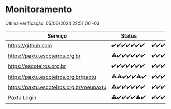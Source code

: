 # Monitoramento

Última verificação: 05/06/2024 22:51:00 -03

|Serviço|Status|Últimas 24h|
|---|---|---|
|https://github.com|<span title="2024-05-30: OK=24">✔️</span><span title="2024-05-31: OK=24">✔️</span><span title="2024-06-01: OK=24">✔️</span><span title="2024-06-02: OK=24">✔️</span><span title="2024-06-03: OK=24">✔️</span><span title="2024-06-04: OK=24">✔️</span><span title="2024-06-05: OK=1">✔️</span>|<span title="04/06/2024 22:52:00 -03 : 200">✔️</span><span title="04/06/2024 23:24:00 -03 : 200">✔️</span><span title="05/06/2024 00:10:00 -03 : 200">✔️</span><span title="05/06/2024 01:10:00 -03 : 200">✔️</span><span title="05/06/2024 02:07:00 -03 : 200">✔️</span><span title="05/06/2024 03:09:00 -03 : 200">✔️</span><span title="05/06/2024 04:06:00 -03 : 200">✔️</span><span title="05/06/2024 05:09:00 -03 : 200">✔️</span><span title="05/06/2024 06:09:00 -03 : 200">✔️</span><span title="05/06/2024 07:07:00 -03 : 200">✔️</span><span title="05/06/2024 08:04:00 -03 : 200">✔️</span><span title="05/06/2024 09:12:00 -03 : 200">✔️</span><span title="05/06/2024 10:09:00 -03 : 200">✔️</span><span title="05/06/2024 11:07:00 -03 : 200">✔️</span><span title="05/06/2024 12:06:00 -03 : 200">✔️</span><span title="05/06/2024 13:08:00 -03 : 200">✔️</span><span title="05/06/2024 14:06:00 -03 : 200">✔️</span><span title="05/06/2024 15:08:00 -03 : 200">✔️</span><span title="05/06/2024 16:04:00 -03 : 200">✔️</span><span title="05/06/2024 17:08:00 -03 : 200">✔️</span><span title="05/06/2024 18:07:00 -03 : 200">✔️</span><span title="05/06/2024 19:06:00 -03 : 200">✔️</span><span title="05/06/2024 20:07:00 -03 : 200">✔️</span><span title="05/06/2024 21:32:00 -03 : 200">✔️</span><span title="05/06/2024 22:51:00 -03 : 200">✔️</span>|
|https://paxtu.escoteiros.org.br|<span title="2024-05-30: OK=22, Falhas=2">⚠️</span><span title="2024-05-31: OK=24">✔️</span><span title="2024-06-01: OK=24">✔️</span><span title="2024-06-02: OK=24">✔️</span><span title="2024-06-03: OK=24">✔️</span><span title="2024-06-04: OK=24">✔️</span><span title="2024-06-05: OK=1">✔️</span>|<span title="04/06/2024 22:52:00 -03 : 200">✔️</span><span title="04/06/2024 23:24:00 -03 : 200">✔️</span><span title="05/06/2024 00:10:00 -03 : 200">✔️</span><span title="05/06/2024 01:10:00 -03 : 200">✔️</span><span title="05/06/2024 02:07:00 -03 : 200">✔️</span><span title="05/06/2024 03:09:00 -03 : 200">✔️</span><span title="05/06/2024 04:06:00 -03 : 200">✔️</span><span title="05/06/2024 05:09:00 -03 : 200">✔️</span><span title="05/06/2024 06:09:00 -03 : 200">✔️</span><span title="05/06/2024 07:07:00 -03 : 200">✔️</span><span title="05/06/2024 08:04:00 -03 : 200">✔️</span><span title="05/06/2024 09:12:00 -03 : 200">✔️</span><span title="05/06/2024 10:09:00 -03 : 200">✔️</span><span title="05/06/2024 11:07:00 -03 : 200">✔️</span><span title="05/06/2024 12:06:00 -03 : 200">✔️</span><span title="05/06/2024 13:08:00 -03 : 200">✔️</span><span title="05/06/2024 14:06:00 -03 : 200">✔️</span><span title="05/06/2024 15:08:00 -03 : 200">✔️</span><span title="05/06/2024 16:04:00 -03 : 200">✔️</span><span title="05/06/2024 17:08:00 -03 : 200">✔️</span><span title="05/06/2024 18:07:00 -03 : 200">✔️</span><span title="05/06/2024 19:06:00 -03 : 200">✔️</span><span title="05/06/2024 20:07:00 -03 : 200">✔️</span><span title="05/06/2024 21:32:00 -03 : 200">✔️</span><span title="05/06/2024 22:51:00 -03 : 200">✔️</span>|
|https://escoteiros.org.br|<span title="2024-05-30: OK=24">✔️</span><span title="2024-05-31: OK=24">✔️</span><span title="2024-06-01: OK=24">✔️</span><span title="2024-06-02: OK=24">✔️</span><span title="2024-06-03: OK=24">✔️</span><span title="2024-06-04: OK=24">✔️</span><span title="2024-06-05: OK=1">✔️</span>|<span title="04/06/2024 22:52:00 -03 : 200">✔️</span><span title="04/06/2024 23:24:00 -03 : 200">✔️</span><span title="05/06/2024 00:10:00 -03 : 200">✔️</span><span title="05/06/2024 01:10:00 -03 : 200">✔️</span><span title="05/06/2024 02:07:00 -03 : 200">✔️</span><span title="05/06/2024 03:09:00 -03 : 200">✔️</span><span title="05/06/2024 04:06:00 -03 : 200">✔️</span><span title="05/06/2024 05:09:00 -03 : 200">✔️</span><span title="05/06/2024 06:09:00 -03 : 200">✔️</span><span title="05/06/2024 07:07:00 -03 : 200">✔️</span><span title="05/06/2024 08:04:00 -03 : 200">✔️</span><span title="05/06/2024 09:12:00 -03 : 200">✔️</span><span title="05/06/2024 10:09:00 -03 : 200">✔️</span><span title="05/06/2024 11:07:00 -03 : 200">✔️</span><span title="05/06/2024 12:06:00 -03 : 200">✔️</span><span title="05/06/2024 13:08:00 -03 : 200">✔️</span><span title="05/06/2024 14:06:00 -03 : 200">✔️</span><span title="05/06/2024 15:08:00 -03 : 200">✔️</span><span title="05/06/2024 16:04:00 -03 : 200">✔️</span><span title="05/06/2024 17:08:00 -03 : 200">✔️</span><span title="05/06/2024 18:07:00 -03 : 200">✔️</span><span title="05/06/2024 19:06:00 -03 : 200">✔️</span><span title="05/06/2024 20:07:00 -03 : 200">✔️</span><span title="05/06/2024 21:32:00 -03 : 200">✔️</span><span title="05/06/2024 22:51:00 -03 : 200">✔️</span>|
|https://paxtu.escoteiros.org.br/paxtu|<span title="2024-05-30: OK=22, Falhas=2">⚠️</span><span title="2024-05-31: OK=23, Falhas=1">⚠️</span><span title="2024-06-01: OK=24">✔️</span><span title="2024-06-02: OK=24">✔️</span><span title="2024-06-03: OK=24">✔️</span><span title="2024-06-04: OK=23, Falhas=1">⚠️</span><span title="2024-06-05: OK=1">✔️</span>|<span title="04/06/2024 22:52:00 -03 : 200">✔️</span><span title="04/06/2024 23:24:00 -03 : 200">✔️</span><span title="05/06/2024 00:10:00 -03 : 200">✔️</span><span title="05/06/2024 01:10:00 -03 : 200">✔️</span><span title="05/06/2024 02:07:00 -03 : 200">✔️</span><span title="05/06/2024 03:09:00 -03 : 200">✔️</span><span title="05/06/2024 04:06:00 -03 : 200">✔️</span><span title="05/06/2024 05:09:00 -03 : 200">✔️</span><span title="05/06/2024 06:09:00 -03 : 200">✔️</span><span title="05/06/2024 07:07:00 -03 : 200">✔️</span><span title="05/06/2024 08:04:00 -03 : 200">✔️</span><span title="05/06/2024 09:12:00 -03 : 200">✔️</span><span title="05/06/2024 10:09:00 -03 : 200">✔️</span><span title="05/06/2024 11:07:00 -03 : 200">✔️</span><span title="05/06/2024 12:06:00 -03 : 200">✔️</span><span title="05/06/2024 13:08:00 -03 : 200">✔️</span><span title="05/06/2024 14:06:00 -03 : 200">✔️</span><span title="05/06/2024 15:08:00 -03 : 200">✔️</span><span title="05/06/2024 16:04:00 -03 : 200">✔️</span><span title="05/06/2024 17:08:00 -03 : 200">✔️</span><span title="05/06/2024 18:07:00 -03 : 200">✔️</span><span title="05/06/2024 19:06:00 -03 : 200">✔️</span><span title="05/06/2024 20:07:00 -03 : 200">✔️</span><span title="05/06/2024 21:32:00 -03 : 200">✔️</span><span title="05/06/2024 22:51:00 -03 : 200">✔️</span>|
|https://paxtu.escoteiros.org.br/meupaxtu|<span title="2024-05-30: OK=22, Falhas=2">⚠️</span><span title="2024-05-31: OK=24">✔️</span><span title="2024-06-01: OK=24">✔️</span><span title="2024-06-02: OK=24">✔️</span><span title="2024-06-03: OK=24">✔️</span><span title="2024-06-04: OK=24">✔️</span><span title="2024-06-05: OK=1">✔️</span>|<span title="04/06/2024 22:52:00 -03 : 200">✔️</span><span title="04/06/2024 23:24:00 -03 : 200">✔️</span><span title="05/06/2024 00:10:00 -03 : 200">✔️</span><span title="05/06/2024 01:10:00 -03 : 200">✔️</span><span title="05/06/2024 02:07:00 -03 : 200">✔️</span><span title="05/06/2024 03:09:00 -03 : 200">✔️</span><span title="05/06/2024 04:06:00 -03 : 200">✔️</span><span title="05/06/2024 05:09:00 -03 : 200">✔️</span><span title="05/06/2024 06:09:00 -03 : 200">✔️</span><span title="05/06/2024 07:07:00 -03 : 200">✔️</span><span title="05/06/2024 08:04:00 -03 : 200">✔️</span><span title="05/06/2024 09:12:00 -03 : 200">✔️</span><span title="05/06/2024 10:09:00 -03 : 200">✔️</span><span title="05/06/2024 11:07:00 -03 : 200">✔️</span><span title="05/06/2024 12:06:00 -03 : 200">✔️</span><span title="05/06/2024 13:08:00 -03 : 200">✔️</span><span title="05/06/2024 14:06:00 -03 : 200">✔️</span><span title="05/06/2024 15:08:00 -03 : 200">✔️</span><span title="05/06/2024 16:04:00 -03 : 200">✔️</span><span title="05/06/2024 17:08:00 -03 : 200">✔️</span><span title="05/06/2024 18:07:00 -03 : 200">✔️</span><span title="05/06/2024 19:06:00 -03 : 200">✔️</span><span title="05/06/2024 20:07:00 -03 : 200">✔️</span><span title="05/06/2024 21:32:00 -03 : 200">✔️</span><span title="05/06/2024 22:51:00 -03 : 200">✔️</span>|
|Paxtu Login|<span title="2024-05-30: OK=22, Falhas=2">⚠️</span><span title="2024-05-31: OK=24">✔️</span><span title="2024-06-01: OK=24">✔️</span><span title="2024-06-02: OK=24">✔️</span><span title="2024-06-03: OK=24">✔️</span><span title="2024-06-04: OK=23, Falhas=1">⚠️</span><span title="2024-06-05: OK=1">✔️</span>|<span title="04/06/2024 22:52:00 -03 : 200">✔️</span><span title="04/06/2024 23:24:00 -03 : 200">✔️</span><span title="05/06/2024 00:10:00 -03 : 200">✔️</span><span title="05/06/2024 01:10:00 -03 : 200">✔️</span><span title="05/06/2024 02:07:00 -03 : 200">✔️</span><span title="05/06/2024 03:09:00 -03 : 200">✔️</span><span title="05/06/2024 04:06:00 -03 : 200">✔️</span><span title="05/06/2024 05:09:00 -03 : 200">✔️</span><span title="05/06/2024 06:09:00 -03 : 200">✔️</span><span title="05/06/2024 07:07:00 -03 : 200">✔️</span><span title="05/06/2024 08:04:00 -03 : 200">✔️</span><span title="05/06/2024 09:12:00 -03 : 200">✔️</span><span title="05/06/2024 10:09:00 -03 : 200">✔️</span><span title="05/06/2024 11:07:00 -03 : 200">✔️</span><span title="05/06/2024 12:06:00 -03 : 200">✔️</span><span title="05/06/2024 13:08:00 -03 : 200">✔️</span><span title="05/06/2024 14:06:00 -03 : 200">✔️</span><span title="05/06/2024 15:08:00 -03 : 200">✔️</span><span title="05/06/2024 16:04:00 -03 : 200">✔️</span><span title="05/06/2024 17:08:00 -03 : 200">✔️</span><span title="05/06/2024 18:07:00 -03 : 200">✔️</span><span title="05/06/2024 19:06:00 -03 : 200">✔️</span><span title="05/06/2024 20:07:00 -03 : 200">✔️</span><span title="05/06/2024 21:32:00 -03 : 200">✔️</span><span title="05/06/2024 22:51:00 -03 : 200">✔️</span>|
